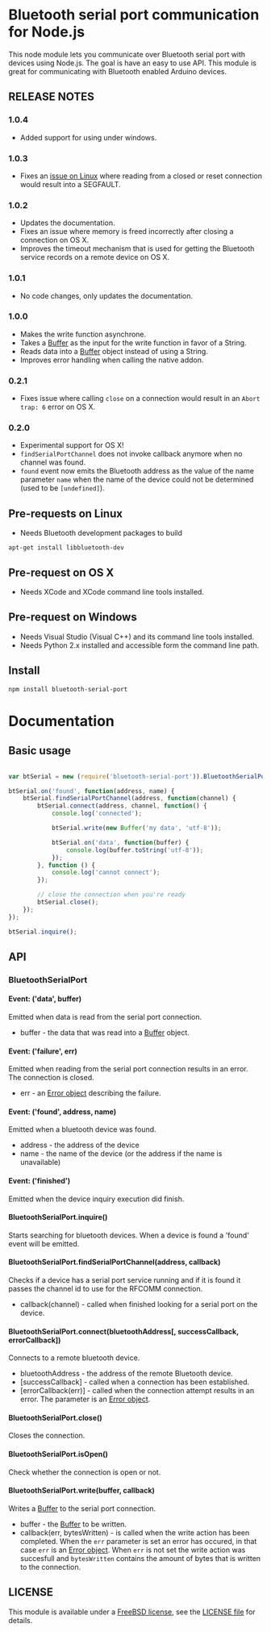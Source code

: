 # Bluetooth serial port communication for Node.js

This node module lets you communicate over Bluetooth serial port with devices using Node.js. The goal is have an easy to use API. This module is great for communicating with Bluetooth enabled Arduino devices.

## RELEASE NOTES

### 1.0.4

* Added support for using under windows.

### 1.0.3

* Fixes an [issue on Linux](https://github.com/eelcocramer/node-bluetooth-serial-port/pull/11) where reading from a closed or reset connection would result into a SEGFAULT.

### 1.0.2

* Updates the documentation.
* Fixes an issue where memory is freed incorrectly after closing a connection on OS X.
* Improves the timeout mechanism that is used for getting the Bluetooth service records on a remote device on OS X.

### 1.0.1

* No code changes, only updates the documentation.

### 1.0.0

* Makes the write function asynchrone.
* Takes a [Buffer](http://nodejs.org/api/buffer.html) as the input for the write function in favor of a String.
* Reads data into a [Buffer](http://nodejs.org/api/buffer.html) object instead of using a String.
* Improves error handling when calling the native addon.

### 0.2.1

* Fixes issue where calling `close` on a connection would result in an `Abort trap: 6` error on OS X.

### 0.2.0

* Experimental support for OS X!
* `findSerialPortChannel` does not invoke callback anymore when no channel was found.
* `found` event now emits the Bluetooth address as the value of the name parameter `name` when the name of the device could not be determined (used to be `[undefined]`).

## Pre-requests on Linux

* Needs Bluetooth development packages to build

`apt-get install libbluetooth-dev`

## Pre-request on OS X

* Needs XCode and XCode command line tools installed.

## Pre-request on Windows

* Needs Visual Studio (Visual C++) and its command line tools installed.
* Needs Python 2.x installed and accessible form the command line path.

## Install

`npm install bluetooth-serial-port`

# Documentation

## Basic usage

```javascript

var btSerial = new (require('bluetooth-serial-port')).BluetoothSerialPort();

btSerial.on('found', function(address, name) {
	btSerial.findSerialPortChannel(address, function(channel) {
		btSerial.connect(address, channel, function() {
			console.log('connected');

			btSerial.write(new Buffer('my data', 'utf-8'));

			btSerial.on('data', function(buffer) {
				console.log(buffer.toString('utf-8'));
			});
		}, function () {
			console.log('cannot connect');
		});

		// close the connection when you're ready
		btSerial.close();		
	});
});

btSerial.inquire();
```

## API

### BluetoothSerialPort

#### Event: ('data', buffer)

Emitted when data is read from the serial port connection.

* buffer - the data that was read into a [Buffer](http://nodejs.org/api/buffer.html) object.

#### Event: ('failure', err)

Emitted when reading from the serial port connection results in an error. The connection is closed.

* err - an [Error object](http://docs.nodejitsu.com/articles/errors/what-is-the-error-object) describing the failure.

#### Event: ('found', address, name)

Emitted when a bluetooth device was found.

* address - the address of the device
* name - the name of the device (or the address if the name is unavailable)

#### Event: ('finished')

Emitted when the device inquiry execution did finish.

#### BluetoothSerialPort.inquire()

Starts searching for bluetooth devices. When a device is found a 'found' event will be emitted.

#### BluetoothSerialPort.findSerialPortChannel(address, callback)

Checks if a device has a serial port service running and if it is found it passes the channel id to use for the RFCOMM connection.

* callback(channel) - called when finished looking for a serial port on the device.

#### BluetoothSerialPort.connect(bluetoothAddress[, successCallback, errorCallback])

Connects to a remote bluetooth device.

* bluetoothAddress - the address of the remote Bluetooth device.
* [successCallback] - called when a connection has been established.
* [errorCallback(err)] - called when the connection attempt results in an error. The parameter is an [Error object](http://docs.nodejitsu.com/articles/errors/what-is-the-error-object).

#### BluetoothSerialPort.close()

Closes the connection.

#### BluetoothSerialPort.isOpen()

Check whether the connection is open or not.

#### BluetoothSerialPort.write(buffer, callback)

Writes a [Buffer](http://nodejs.org/api/buffer.html) to the serial port connection.

* buffer - the [Buffer](http://nodejs.org/api/buffer.html) to be written.
* callback(err, bytesWritten) - is called when the write action has been completed. When the `err` parameter is set an error has occured, in that case `err` is an [Error object](http://docs.nodejitsu.com/articles/errors/what-is-the-error-object). When `err` is not set the write action was succesfull and `bytesWritten` contains the amount of bytes that is written to the connection.

## LICENSE

This module is available under a [FreeBSD license](http://opensource.org/licenses/BSD-2-Clause), see the [LICENSE file](https://github.com/eelcocramer/node-bluetooth-serial-port/blob/master/LICENSE.md) for details.
